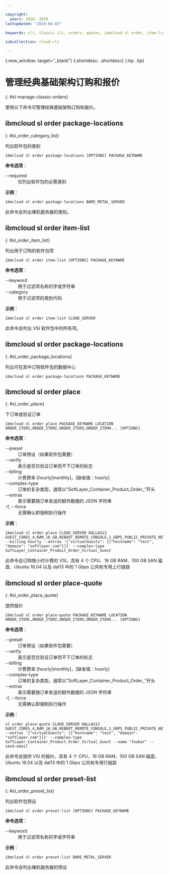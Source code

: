 ```yaml
---

copyright:
  years: 2018, 2019
lastupdated: "2019-04-03"

keywords: cli, classic cli, orders, quotes, ibmcloud sl order, item-list, package-locations, manage orders cli, manage quotes cli

subcollection: cloud-cli

---
```


{:new_window: target="_blank"}
{:shortdesc: .shortdesc}
{:tip: .tip}

# 管理经典基础架构订购和报价
{: #sl-manage-classic-orders}

使用以下命令可管理经典基础架构订购和报价。

## ibmcloud sl order package-locations
{: #sl_order_category_list}

列出软件包的类别
```
ibmcloud sl order package-locations [OPTIONS] PACKAGE_KEYNAME
```

<strong>命令选项</strong>：
<dl>
<dt>--required</dt>
<dd>仅列出软件包的必需类别</dd>
</dl>

**示例**：
```
ibmcloud sl order package-locations BARE_METAL_SERVER
```
此命令会列出裸机服务器的类别。

## ibmcloud sl order item-list
{: #sl_order_item_list}

列出用于订购的软件包项
```
ibmcloud sl order item-list [OPTIONS] PACKAGE_KEYNAME
```

<strong>命令选项</strong>：
<dl>
<dt>--keyword</dt>
<dd>用于过滤项名称的字或字符串</dd>
<dt>--category</dt>
<dd>用于过滤项的类别代码</dd>
</dl>

**示例**：
```
ibmcloud sl order item-list CLOUD_SERVER
```
此命令会列出 VSI 软件包中的所有项。

## ibmcloud sl order package-locations
{: #sl_order_package_locations}

列出可在其中订购软件包的数据中心
```
ibmcloud sl order package-locations PACKAGE_KEYNAME
```

## ibmcloud sl order place
{: #sl_order_place}

下订单或验证订单
```
ibmcloud sl order place PACKAGE_KEYNAME LOCATION ORDER_ITEM1,ORDER_ITEM2,ORDER_ITEM3,ORDER_ITEM4... [OPTIONS]
```

<strong>命令选项</strong>：
<dl>
<dt>--preset</dt>
<dd>订单预设（如果软件包需要）</dd>
<dt>--verify</dt>
<dd>表示是否仅验证订单而不下订单的标志</dd>
<dt>--billing</dt>
<dd>计费费率 [hourly|monthly]，[缺省值：hourly]</dd>
<dt>--complex-type</dt>
<dd>订单的复杂类型。通常以“SoftLayer_Container_Product_Order_”开头</dd>
<dt>--extras</dt>
<dd>表示需要随订单发送的额外数据的 JSON 字符串</dd>
<dt>-f, --force</dt>
<dd>无需确认即强制执行操作</dd>
</dl>

**示例**：
```
ibmcloud sl order place CLOUD_SERVER DALLAS13 GUEST_CORES_4,RAM_16_GB,REBOOT_REMOTE_CONSOLE,1_GBPS_PUBLIC_PRIVATE_NETWORK_UPLINKS,BANDWIDTH_0_GB_2,1_IP_ADDRESS,GUEST_DISK_100_GB_SAN,OS_UBUNTU_16_04_LTS_XENIAL_XERUS_MINIMAL_64_BIT_FOR_VSI,MONITORING_HOST_PING,NOTIFICATION_EMAIL_AND_TICKET,AUTOMATED_NOTIFICATION,UNLIMITED_SSL_VPN_USERS_1_PPTP_VPN_USER_PER_ACCOUNT,NESSUS_VULNERABILITY_ASSESSMENT_REPORTING --billing hourly --extras '{"virtualGuests": [{"hostname": "test", "domain": "softlayer.com"}]}' --complex-type SoftLayer_Container_Product_Order_Virtual_Guest
```
此命令会订购按小时计费的 VSI，具有 4 个 CPU、16 GB RAM、100 GB SAN 磁盘、Ubuntu 16.04 以及 dal13 中的 1 Gbps 公共和专用上行链路

## ibmcloud sl order place-quote
{: #sl_order_place_quote}

提供报价
```
ibmcloud sl order place-quote PACKAGE_KEYNAME LOCATION ORDER_ITEM1,ORDER_ITEM2,ORDER_ITEM3,ORDER_ITEM4... [OPTIONS]
```

<strong>命令选项</strong>：
<dl>
<dt>--preset</dt>
<dd>订单预设（如果软件包需要）</dd>
<dt>--verify</dt>
<dd>表示是否仅验证订单而不下订单的标志</dd>
<dt>--billing</dt>
<dd>计费费率 [hourly|monthly]，[缺省值：hourly]</dd>
<dt>--complex-type</dt>
<dd>订单的复杂类型。通常以“SoftLayer_Container_Product_Order_”开头</dd>
<dt>--extras</dt>
<dd>表示需要随订单发送的额外数据的 JSON 字符串</dd>
<dt>-f, --force</dt>
<dd>无需确认即强制执行操作</dd>
</dl>

**示例**：
```
sl order place-quote CLOUD_SERVER DALLAS13 GUEST_CORES_4,RAM_16_GB,REBOOT_REMOTE_CONSOLE,1_GBPS_PUBLIC_PRIVATE_NETWORK_UPLINKS,BANDWIDTH_0_GB_2,1_IP_ADDRESS,GUEST_DISK_100_GB_SAN,OS_UBUNTU_16_04_LTS_XENIAL_XERUS_MINIMAL_64_BIT_FOR_VSI,MONITORING_HOST_PING,NOTIFICATION_EMAIL_AND_TICKET,AUTOMATED_NOTIFICATION,UNLIMITED_SSL_VPN_USERS_1_PPTP_VPN_USER_PER_ACCOUNT,NESSUS_VULNERABILITY_ASSESSMENT_REPORTING --extras '{"virtualGuests": [{"hostname": "test", "domain": "softlayer.com"}]}' --complex-type SoftLayer_Container_Product_Order_Virtual_Guest --name "foobar" --send-email
```
此命令会提供 VSI 的报价，具有 4 个 CPU、16 GB RAM、100 GB SAN 磁盘、Ubuntu 16.04 以及 dal13 中的 1 Gbps 公共和专用行链路

## ibmcloud sl order preset-list
{: #sl_order_preset_list}

列出软件包预设
```
ibmcloud sl order preset-list [OPTIONS] PACKAGE_KEYNAME
```

<strong>命令选项</strong>：
<dl>
<dt>--keyword</dt>
<dd>用于过滤项名称的字或字符串</dd>
</dl>

**示例**：
```
ibmcloud sl order preset-list BARE_METAL_SERVER
```
此命令会列出裸机服务器的预设
